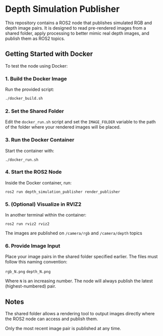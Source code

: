 # Depth Simulation Publisher

This repository contains a ROS2 node that publishes simulated RGB and depth image pairs. It is designed to read pre-rendered images from a shared folder, apply processing to better mimic real depth images, and publish them as ROS2 topics.

## Getting Started with Docker

To test the node using Docker:

### 1. Build the Docker Image

Run the provided script:

```bash
./docker_build.sh
```

### 2. Set the Shared Folder
Edit the ```docker_run.sh``` script and set the ```IMAGE_FOLDER``` variable to the path of the folder where your rendered images will be placed.

### 3. Run the Docker Container
Start the container with:
```
./docker_run.sh
```
### 4. Start the ROS2 Node
Inside the Docker container, run:

```
ros2 run depth_simulation_publisher render_publisher
```
### 5. (Optional) Visualize in RVIZ2
In another terminal within the container:

```
ros2 run rviz2 rviz2
```
The images are published on ```/camera/rgb``` and ```/camera/depth``` topics
### 6. Provide Image Input
Place your image pairs in the shared folder specified earlier. The files must follow this naming convention:

```rgb_N.png```
```depth_N.png```

Where ```N``` is an increasing number. The node will always publish the latest (highest-numbered) pair.

## Notes
The shared folder allows a rendering tool to output images directly where the ROS2 node can access and publish them.

Only the most recent image pair is published at any time.
